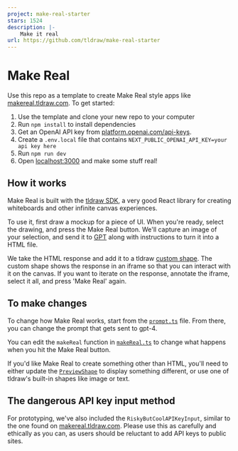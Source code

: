 ```yaml
---
project: make-real-starter
stars: 1524
description: |-
    Make it real
url: https://github.com/tldraw/make-real-starter
---
```


# Make Real

Use this repo as a template to create Make Real style apps like
[makereal.tldraw.com](https://makereal.tldraw.com). To get started:

1. Use the template and clone your new repo to your computer
2. Run `npm install` to install dependencies
3. Get an OpenAI API key from [platform.openai.com/api-keys](https://platform.openai.com/api-keys).
4. Create a `.env.local` file that contains `NEXT_PUBLIC_OPENAI_API_KEY=your api key here`
5. Run `npm run dev`
6. Open [localhost:3000](http://localhost:3000) and make some stuff real!

## How it works

Make Real is built with the [tldraw
SDK](https://tldraw.dev/?utm_source=github&utm_medium=readme&utm_campaign=make-real), a very good
React library for creating whiteboards and other infinite canvas experiences.

To use it, first draw a mockup for a piece of UI. When you're ready, select the drawing, and press
the Make Real button. We'll capture an image of your selection, and send it to
[GPT](https://platform.openai.com/docs/guides/vision) along with instructions to turn it into a HTML
file.

We take the HTML response and add it to a tldraw [custom
shape](https://tldraw.dev/docs/shapes#Custom-shapes). The custom shape shows the response in an
iframe so that you can interact with it on the canvas. If you want to iterate on the response,
annotate the iframe, select it all, and press 'Make Real' again.

## To make changes

To change how Make Real works, start from the [`prompt.ts`](./app/prompt.ts) file. From there, you
can change the prompt that gets sent to gpt-4.

You can edit the `makeReal` function in [`makeReal.ts`](./app/lib/makeReal.tsx) to change what
happens when you hit the Make Real button.

If you'd like Make Real to create something other than HTML, you'll need to either update the
[`PreviewShape`](./app/PreviewShape/PreviewShape.tsx) to display something different, or use one of
tldraw's built-in shapes like image or text.

## The dangerous API key input method

For prototyping, we've also included the `RiskyButCoolAPIKeyInput`, similar to the one found on
[makereal.tldraw.com](https://makereal.tldraw.com). Please use this as carefully and ethically as
you can, as users should be reluctant to add API keys to public sites.

